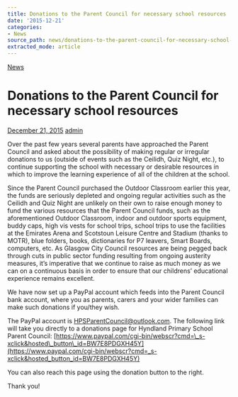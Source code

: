 ```yaml
---
title: Donations to the Parent Council for necessary school resources
date: '2015-12-21'
categories:
- News
source_path: news/donations-to-the-parent-council-for-necessary-school-resources/index.html
extracted_mode: article
---
```

[News](category/news/)

# Donations to the Parent Council for necessary school resources

[December 21, 2015](news/donations-to-the-parent-council-for-necessary-school-resources/) [admin](author/admin/)

Over the past few years several parents have approached the Parent Council and asked about the possibility of making regular or irregular donations to us (outside of events such as the Ceilidh, Quiz Night, etc.), to continue supporting the school with necessary or desirable resources in which to improve the learning experience of all of the children at the school.

Since the Parent Council purchased the Outdoor Classroom earlier this year, the funds are seriously depleted and ongoing regular activities such as the Ceilidh and Quiz Night are unlikely on their own to raise enough money to fund the various resources that the Parent Council funds, such as the aforementioned Outdoor Classroom, indoor and outdoor sports equipment, buddy caps, high vis vests for school trips, school trips to use the facilities at the Emirates Arena and Scotstoun Leisure Centre and Stadium (thanks to MOTR), blue folders, books, dictionaries for P7 leavers, Smart Boards, computers, etc. As Glasgow City Council resources are being pegged back through cuts in public sector funding resulting from ongoing austerity measures, it’s imperative that we continue to raise as much money as we can on a continuous basis in order to ensure that our childrens’ educational experience remains excellent.

We have now set up a PayPal account which feeds into the Parent Council bank account, where you as parents, carers and your wider families can make such donations if you/they wish.

The PayPal account is HPSParentCouncil@outlook.com. The following link will take you directly to a donations page for Hyndland Primary School Parent Council:&nbsp;[https://www.paypal.com/cgi-bin/webscr?cmd=\_s-xclick&hosted\_button\_id=BW7E8PDGXH45Y](https://www.paypal.com/cgi-bin/webscr?cmd=_s-xclick&hosted_button_id=BW7E8PDGXH45Y)

You can also reach this page using the donation button to the right.

Thank you!
